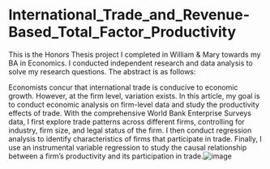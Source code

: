 # International_Trade_and_Revenue-Based_Total_Factor_Productivity

This is the Honors Thesis project I completed in William & Mary towards my BA in Economics. I conducted independent research and data analysis to solve my research questions. The abstract is as follows:

Economists concur that international trade is conducive to economic growth. However, at the firm level, variation exists. In this article, my goal is to conduct economic analysis on firm-level data and study the productivity effects of trade. With the comprehensive World Bank Enterprise Surveys data, I first explore trade patterns across different firms, controlling for industry, firm size, and legal status of the firm. I then conduct regression analysis to identify characteristics of firms that participate in trade. Finally, I use an instrumental variable regression to study the causal relationship between a firm’s productivity and its participation in trade.![image](https://user-images.githubusercontent.com/61491325/162606437-dc0b4da7-8c4b-4e39-a947-08401d5a232e.png)
